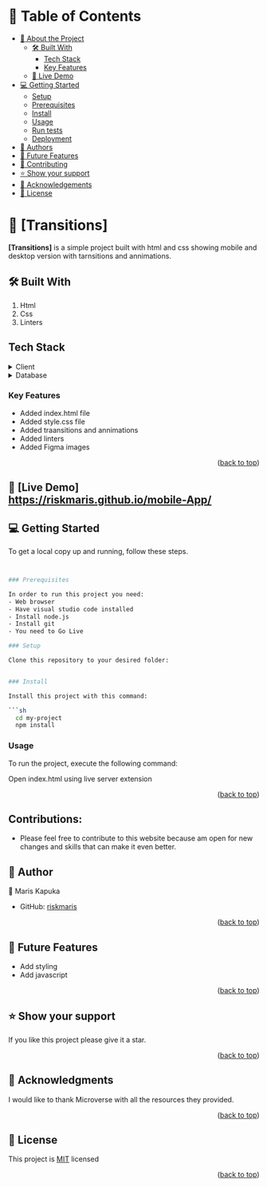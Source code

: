 <!-- TABLE OF CONTENTS -->

# 📗 Table of Contents

- [📖 About the Project](#about-project)
  - [🛠 Built With](#built-with)
    - [Tech Stack](#tech-stack)
    - [Key Features](#key-features)
  - [🚀 Live Demo](#live-demo)
- [💻 Getting Started](#getting-started)
  - [Setup](#setup)
  - [Prerequisites](#prerequisites)
  - [Install](#install)
  - [Usage](#usage)
  - [Run tests](#run-tests)
  - [Deployment](#triangular_flag_on_post-deployment)
- [👥 Authors](#authors)
- [🔭 Future Features](#future-features)
- [🤝 Contributing](#contributing)
- [⭐️ Show your support](#support)
- [🙏 Acknowledgements](#acknowledgements)
- [📝 License](#license)


# 📖 [Transitions] <a name=Transitions></a>


**[Transitions]** is a simple project built with html and css showing mobile and desktop version with tarnsitions and annimations.

## 🛠 Built With
1. Html
2. Css
3. Linters

## Tech Stack <a name="tech stack"></a>

<details>
  <summary>Client</summary>
  <ul>
    <li><a href="https://html.org/">Html</a></li>
    <li><a href="https://css.org/">Css</a></li>
  </ul>
</details>

<details>
  <summary>Database</summary>
  No database technologies were used.
</details>

### Key Features <a name="key-features"></a>

- Added index.html file
- Added style.css file
- Added traansitions and annimations
- Added linters
- Added Figma images


<p align="right">(<a href="#readme-top">back to top</a>)</p>

## 🚀 [Live Demo]  https://riskmaris.github.io/mobile-App/

<!-- GETTING STARTED -->

## 💻 Getting Started <a name="getting-started"></a>

To get a local copy up and running, follow these steps.
```bash


### Prerequisites

In order to run this project you need:
- Web browser
- Have visual studio code installed
- Install node.js
- Install git
- You need to Go Live

### Setup

Clone this repository to your desired folder:


### Install

Install this project with this command:

```sh
  cd my-project
  npm install
```

### Usage

To run the project, execute the following command:

Open index.html using live server extension

<p align="right">(<a href="#readme-top">back to top</a>)</p>

## Contributions:
- Please feel free to contribute to this website because am open for new changes and  skills that can make it even better.


## 👥 Author <a name="author"></a>


👤 Maris Kapuka
   

- GitHub: [riskmaris](https://github.com/riskmaris)



<p align="right">(<a href="#readme-top">back to top</a>)</p>

## 🔭 Future Features <a name="future-features"></a>

- Add styling
- Add javascript

<p align="right">(<a href="#readme-top">back to top</a>)</p>

## ⭐️ Show your support <a name="support"></a>

If you like this project please give it a star.

<p align="right">(<a href="#readme-top">back to top</a>)</p>

## 🙏 Acknowledgments <a name="acknowledgements"></a>

I would like to thank Microverse with all the resources they provided.

<p align="right">(<a href="#readme-top">back to top</a>)</p>

<!-- LICENSE -->

## 📝 License <a name="license"></a>

This project is [MIT](./LICENSE) licensed<a name="readme-top"></a>


<p align="right">(<a href="#readme-top">back to top</a>)</p>
